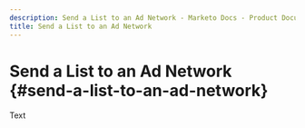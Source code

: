 ```yaml
---
description: Send a List to an Ad Network - Marketo Docs - Product Documentation
title: Send a List to an Ad Network
---
```


# Send a List to an Ad Network {#send-a-list-to-an-ad-network}

Text
